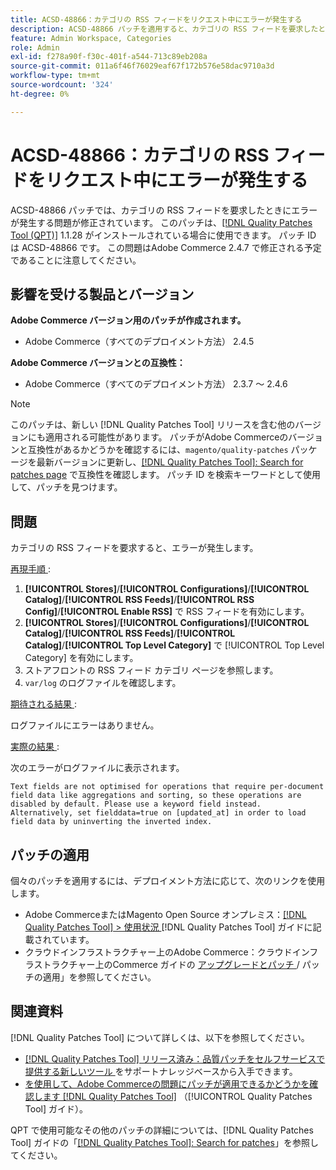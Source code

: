```yaml
---
title: ACSD-48866：カテゴリの RSS フィードをリクエスト中にエラーが発生する
description: ACSD-48866 パッチを適用すると、カテゴリの RSS フィードを要求したときにエラーが発生するAdobe Commerceの問題を修正できます。
feature: Admin Workspace, Categories
role: Admin
exl-id: f278a90f-f30c-401f-a544-713c89eb208a
source-git-commit: 011a6f46f76029eaf67f172b576e58dac9710a3d
workflow-type: tm+mt
source-wordcount: '324'
ht-degree: 0%

---
```


# ACSD-48866：カテゴリの RSS フィードをリクエスト中にエラーが発生する

ACSD-48866 パッチでは、カテゴリの RSS フィードを要求したときにエラーが発生する問題が修正されています。 このパッチは、[[!DNL Quality Patches Tool (QPT)]](https://experienceleague.adobe.com/ja/docs/commerce-operations/tools/quality-patches-tool/quality-patches-tool-to-self-serve-quality-patches) 1.1.28 がインストールされている場合に使用できます。 パッチ ID は ACSD-48866 です。 この問題はAdobe Commerce 2.4.7 で修正される予定であることに注意してください。

## 影響を受ける製品とバージョン

**Adobe Commerce バージョン用のパッチが作成されます。**

* Adobe Commerce（すべてのデプロイメント方法） 2.4.5

**Adobe Commerce バージョンとの互換性：**

* Adobe Commerce（すべてのデプロイメント方法） 2.3.7 ～ 2.4.6

>[!NOTE]
>
>このパッチは、新しい [!DNL Quality Patches Tool] リリースを含む他のバージョンにも適用される可能性があります。 パッチがAdobe Commerceのバージョンと互換性があるかどうかを確認するには、`magento/quality-patches` パッケージを最新バージョンに更新し、[[!DNL Quality Patches Tool]: Search for patches page](https://experienceleague.adobe.com/tools/commerce-quality-patches/index.html?lang=ja) で互換性を確認します。 パッチ ID を検索キーワードとして使用して、パッチを見つけます。

## 問題

カテゴリの RSS フィードを要求すると、エラーが発生します。

<u> 再現手順 </u>:

1. **[!UICONTROL Stores]**/**[!UICONTROL Configurations]**/**[!UICONTROL Catalog]**/**[!UICONTROL RSS Feeds]**/**[!UICONTROL RSS Config]**/**[!UICONTROL Enable RSS]** で RSS フィードを有効にします。
1. **[!UICONTROL Stores]**/**[!UICONTROL Configurations]**/**[!UICONTROL Catalog]**/**[!UICONTROL RSS Feeds]**/**[!UICONTROL Catalog]**/**[!UICONTROL Top Level Category]** で [!UICONTROL Top Level Category] を有効にします。
1. ストアフロントの RSS フィード カテゴリ ページを参照します。
1. `var/log` のログファイルを確認します。

<u> 期待される結果 </u>:

ログファイルにエラーはありません。

<u> 実際の結果 </u>:

次のエラーがログファイルに表示されます。

```
Text fields are not optimised for operations that require per-document field data like aggregations and sorting, so these operations are disabled by default. Please use a keyword field instead. Alternatively, set fielddata=true on [updated_at] in order to load field data by uninverting the inverted index.
```

## パッチの適用

個々のパッチを適用するには、デプロイメント方法に応じて、次のリンクを使用します。

* Adobe CommerceまたはMagento Open Source オンプレミス：[[!DNL Quality Patches Tool] > 使用状況 ](/help/tools/quality-patches-tool/usage.md) [!DNL Quality Patches Tool] ガイドに記載されています。
* クラウドインフラストラクチャー上のAdobe Commerce：クラウドインフラストラクチャー上のCommerce ガイドの [ アップグレードとパッチ ](https://experienceleague.adobe.com/docs/commerce-cloud-service/user-guide/develop/upgrade/apply-patches.html?lang=ja)/ パッチの適用」を参照してください。

## 関連資料

[!DNL Quality Patches Tool] について詳しくは、以下を参照してください。

* [[!DNL Quality Patches Tool]  リリース済み：品質パッチをセルフサービスで提供する新しいツール ](https://experienceleague.adobe.com/ja/docs/commerce-operations/tools/quality-patches-tool/quality-patches-tool-to-self-serve-quality-patches) をサポートナレッジベースから入手できます。
* [ を使用して、Adobe Commerceの問題にパッチが適用できるかどうかを確認します  [!DNL Quality Patches Tool]](/help/tools/quality-patches-tool/patches-available-in-qpt/check-patch-for-magento-issue-with-magento-quality-patches.md) （[!UICONTROL Quality Patches Tool] ガイド）。


QPT で使用可能なその他のパッチの詳細については、[!DNL Quality Patches Tool] ガイドの「[[!DNL Quality Patches Tool]: Search for patches](https://experienceleague.adobe.com/tools/commerce-quality-patches/index.html?lang=ja)」を参照してください。
